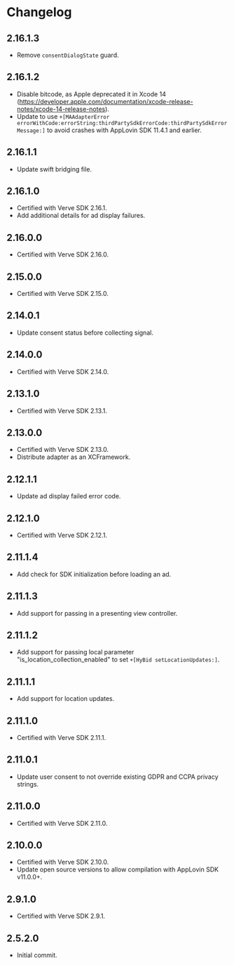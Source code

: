 # Changelog

## 2.16.1.3
* Remove `consentDialogState` guard.

## 2.16.1.2
* Disable bitcode, as Apple deprecated it in Xcode 14 (https://developer.apple.com/documentation/xcode-release-notes/xcode-14-release-notes).
* Update to use `+[MAAdapterError errorWithCode:errorString:thirdPartySdkErrorCode:thirdPartySdkErrorMessage:]` to avoid crashes with AppLovin SDK 11.4.1 and earlier.

## 2.16.1.1
* Update swift bridging file.

## 2.16.1.0
* Certified with Verve SDK 2.16.1.
* Add additional details for ad display failures. 

## 2.16.0.0
* Certified with Verve SDK 2.16.0.

## 2.15.0.0
* Certified with Verve SDK 2.15.0.

## 2.14.0.1
* Update consent status before collecting signal.

## 2.14.0.0
* Certified with Verve SDK 2.14.0.

## 2.13.1.0
* Certified with Verve SDK 2.13.1.

## 2.13.0.0
* Certified with Verve SDK 2.13.0.
* Distribute adapter as an XCFramework.

## 2.12.1.1
* Update ad display failed error code.

## 2.12.1.0
* Certified with Verve SDK 2.12.1.

## 2.11.1.4
* Add check for SDK initialization before loading an ad.

## 2.11.1.3
* Add support for passing in a presenting view controller.

## 2.11.1.2
* Add support for passing local parameter "is_location_collection_enabled" to set `+[HyBid setLocationUpdates:]`.

## 2.11.1.1
* Add support for location updates.

## 2.11.1.0
* Certified with Verve SDK 2.11.1.

## 2.11.0.1
* Update user consent to not override existing GDPR and CCPA privacy strings.

## 2.11.0.0
* Certified with Verve SDK 2.11.0.

## 2.10.0.0
* Certified with Verve SDK 2.10.0.
* Update open source versions to allow compilation with AppLovin SDK v11.0.0+.

## 2.9.1.0
* Certified with Verve SDK 2.9.1.

## 2.5.2.0
* Initial commit.
